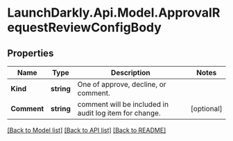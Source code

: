 # LaunchDarkly.Api.Model.ApprovalRequestReviewConfigBody
## Properties

Name | Type | Description | Notes
------------ | ------------- | ------------- | -------------
**Kind** | **string** | One of approve, decline, or comment. | 
**Comment** | **string** | comment will be included in audit log item for change. | [optional] 

[[Back to Model list]](../README.md#documentation-for-models) [[Back to API list]](../README.md#documentation-for-api-endpoints) [[Back to README]](../README.md)

